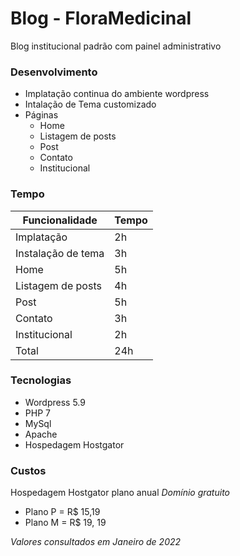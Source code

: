 # Blog - FloraMedicinal
Blog institucional padrão com painel administrativo


### Desenvolvimento
- Implatação continua do ambiente wordpress
- Intalação de Tema customizado
- Páginas
   - Home 
   - Listagem de posts
   - Post 
   - Contato
   - Institucional

### Tempo
| Funcionalidade | Tempo |
| ---------- | --------- |  
| Implatação | 2h |
| Instalação de tema | 3h |
| Home | 5h |
| Listagem de posts | 4h |
| Post | 5h |
| Contato | 3h |
| Institucional | 2h |
| Total | 24h |

### Tecnologias
- Wordpress 5.9
- PHP 7
- MySql
- Apache
- Hospedagem Hostgator

### Custos
Hospedagem Hostgator plano anual 
*Domínio gratuito*
- Plano P = R$ 15,19
- Plano M = R$ 19, 19

*Valores consultados em Janeiro de 2022*
